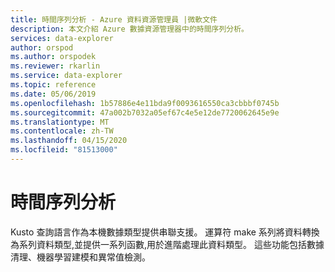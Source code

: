```yaml
---
title: 時間序列分析 - Azure 資料資源管理員 |微軟文件
description: 本文介紹 Azure 數據資源管理器中的時間序列分析。
services: data-explorer
author: orspod
ms.author: orspodek
ms.reviewer: rkarlin
ms.service: data-explorer
ms.topic: reference
ms.date: 05/06/2019
ms.openlocfilehash: 1b57886e4e11bda9f0093616550ca3cbbbf0745b
ms.sourcegitcommit: 47a002b7032a05ef67c4e5e12de7720062645e9e
ms.translationtype: MT
ms.contentlocale: zh-TW
ms.lasthandoff: 04/15/2020
ms.locfileid: "81513000"
---
```

# <a name="time-series-analysis"></a>時間序列分析 

Kusto 查詢語言作為本機數據類型提供串聯支援。
運算符 make 系列將資料轉換為系列資料類型,並提供一系列函數,用於進階處理此資料類型。 這些功能包括數據清理、機器學習建模和異常值檢測。